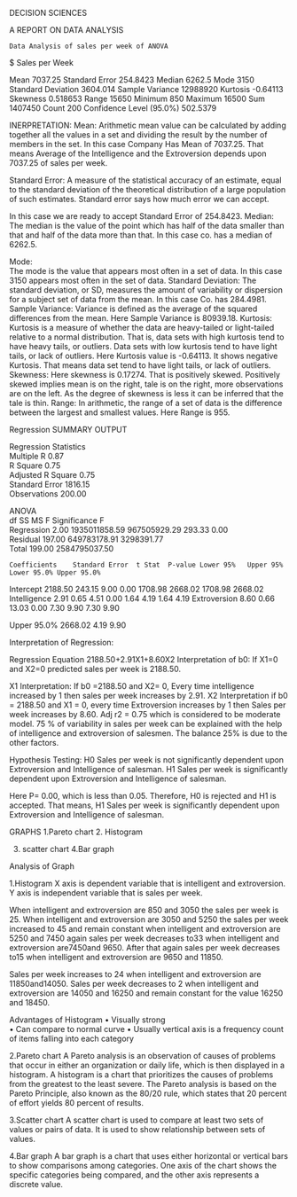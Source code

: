 DECISION SCIENCES

              
A REPORT ON DATA ANALYSIS

	Data Analysis of sales per week of ANOVA
$ Sales per Week
	
Mean	7037.25
Standard Error	254.8423
Median	6262.5
Mode	3150
Standard Deviation	3604.014
Sample Variance	12988920
Kurtosis	-0.64113
Skewness	0.518653
Range	15650
Minimum	850
Maximum	16500
Sum	1407450
Count	200
Confidence Level (95.0%)	502.5379









	




INERPRETATION:
Mean: 
Arithmetic mean value can be calculated by adding together all the values in a set and dividing the result by the number of members in the set. In this case Company Has Mean of 7037.25. That means Average of the Intelligence and the Extroversion depends upon 7037.25 of sales per week.

Standard Error:
A measure of the statistical accuracy of an estimate, equal to the standard deviation of the theoretical distribution of a large population of such estimates. Standard error says how much error we can accept. 

In this case we are ready to accept Standard Error of 254.8423.
Median:
The median is the value of the point which has half of the data smaller than that and half of the data more than that. In this case co. has a median of 6262.5.

Mode:	
The mode is the value that appears most often in a set of data. In this case 3150 appears most often in the set of data.
Standard Deviation:
The standard deviation, or SD, measures the amount of variability or dispersion for a subject set of data from the mean. In this case Co. has 284.4981.
Sample Variance:
Variance is defined as the average of the squared differences from the mean. Here Sample Variance is 80939.18.
Kurtosis:
Kurtosis is a measure of whether the data are heavy-tailed or light-tailed relative to a normal distribution. That is, data sets with high kurtosis tend to have heavy tails, or outliers. Data sets with low kurtosis tend to have light tails, or lack of outliers.
Here Kurtosis value is -0.64113. It shows negative Kurtosis. That means data set tend to have light tails, or lack of outliers.
Skewness: 
Here skewness is 0.17274. That is positively skewed.
 Positively skewed implies mean is on the right, tale is on the right, more observations are on the left. As the degree of skewness is less it can be inferred that the tale is thin.
Range:
In arithmetic, the range of a set of data is the difference between the largest and smallest values. Here Range is 955.







Regression
SUMMARY OUTPUT							
								
Regression Statistics							
Multiple R	0.87 							
R Square	0.75 							
Adjusted R Square	0.75 							
Standard Error	1816.15 							
Observations	200.00 							
								
ANOVA								
 	df	SS	MS	F	Significance F			
Regression	2.00 	1935011858.59 	967505929.29 	293.33 	0.00 			
Residual	197.00 	649783178.91 	3298391.77 					
Total	199.00 	2584795037.50 	 	 	 			
								
 	Coefficients	Standard Error	t Stat	P-value	Lower 95%	Upper 95%	Lower 95.0%	Upper 95.0%
Intercept	2188.50 	243.15 	9.00 	0.00 	1708.98 	2668.02 	1708.98 	2668.02 
Intelligence	2.91 	0.65 	4.51 	0.00 	1.64 	4.19 	1.64 	4.19 
Extroversion	8.60 	0.66 	13.03 	0.00 	7.30 	9.90 	7.30 	9.90 

Upper 95.0%
2668.02 
4.19 
9.90 
 
Interpretation of Regression:

Regression Equation
2188.50+2.91X1+8.60X2
Interpretation of b0:
 If X1=0 and X2=0 predicted sales per week is 2188.50.

X1 Interpretation:
If b0 =2188.50 and X2= 0, Every time intelligence increased by 1 then sales per week increases by 2.91.
X2   Interpretation if b0 = 2188.50 and X1 = 0, every time Extroversion increases by 1 then Sales per week increases by 8.60.
Adj r2 = 0.75 which is considered to be moderate model. 
75 % of variability in sales per week can be explained with the help of intelligence and extroversion of salesmen. The balance 25% is due to the other factors.

Hypothesis Testing:
H0 Sales per week is not significantly dependent upon Extroversion and Intelligence of salesman. 
H1 Sales per week is significantly dependent upon Extroversion and Intelligence of salesman.

Here P= 0.00, which is less than 0.05. Therefore, H0 is rejected and H1 is accepted. 
That means,
H1 Sales per week is significantly dependent upon Extroversion and Intelligence of salesman.











                                       



GRAPHS
1.Pareto chart                                          2. Histogram      

3. scatter chart                                                     4.Bar graph	
                      



Analysis of Graph

1.Histogram
X axis is dependent variable that is intelligent and extroversion.
Y axis is independent variable that is sales per week.

When intelligent and extroversion are 850 and 3050 the sales per week is 25.
When intelligent and extroversion are 3050 and 5250 the sales per week increased to 45 and remain constant when intelligent and extroversion are 5250 and 7450 again sales per week decreases to33 when intelligent and extroversion are7450and 9650.
After that again sales per week decreases to15 when intelligent and extroversion are 9650 and 11850.

Sales per week increases to 24 when intelligent and extroversion are 11850and14050.
Sales per week decreases to 2 when intelligent and extroversion are 14050 and 16250 and remain constant for the value 16250 and 18450.

Advantages of Histogram
•	Visually strong  
•	Can compare to normal curve 
•	Usually vertical axis is a frequency count of items falling into each category

2.Pareto chart
A Pareto analysis is an observation of causes of problems that occur in either an organization or daily life, which is then displayed in a histogram. A histogram is a chart that prioritizes the causes of problems from the greatest to the least severe. The Pareto analysis is based on the Pareto Principle, also known as the 80/20 rule, which states that 20 percent of effort yields 80 percent of results.

3.Scatter chart
A scatter chart is used to compare at least two sets of values or pairs of data. It is used to show relationship between sets of values.

4.Bar graph
A bar graph is a chart that uses either horizontal or vertical bars to show comparisons among categories. One axis of the chart shows the specific categories being compared, and the other axis represents a discrete value.

